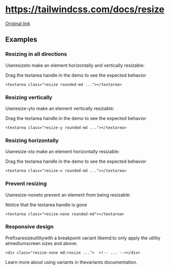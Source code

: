 # https://tailwindcss.com/docs/resize

[Original link](https://tailwindcss.com/docs/resize)

## Examples

### Resizing in all directions

Useresizeto make an element horizontally and vertically resizable:

Drag the textarea handle in the demo to see the expected behavior

```
<textarea class="resize rounded-md ..."></textarea>
```

### Resizing vertically

Useresize-yto make an element vertically resizable:

Drag the textarea handle in the demo to see the expected behavior

```
<textarea class="resize-y rounded-md ..."></textarea>
```

### Resizing horizontally

Useresize-xto make an element horizontally resizable:

Drag the textarea handle in the demo to see the expected behavior

```
<textarea class="resize-x rounded-md ..."></textarea>
```

### Prevent resizing

Useresize-noneto prevent an element from being resizable:

Notice that the textarea handle is gone

```
<textarea class="resize-none rounded-md"></textarea>
```

### Responsive design

Prefixaresizeutilitywith a breakpoint variant likemd:to only apply the utility atmediumscreen sizes and above:

```
<div class="resize-none md:resize ...">  <!-- ... --></div>
```

Learn more about using variants in thevariants documentation.
